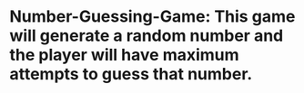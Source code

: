 # Number-Guessing-Game:  This game will generate a random number and the player will have maximum attempts to guess that number.